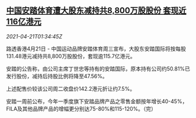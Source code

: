 <!--1618970463000-->
[中国安踏体育遭大股东减持共8,800万股股份 套现近116亿港元](https://cn.reuters.com/article/anta-stocks-investor-0421-idCNKBS2C8054)
------

<div><i>2021-04-21T01:34:45Z</i></div><p>路透香港4月21日 - 中国运动品牌安踏体育周三宣布，大股东安踏国际将按每股131.48港元减持共8,800万股股份，套现逾115.7亿港元。</p><p>安踏的公告称，由公司主席丁世忠等持有的安踏国际，原本持有公司约50.81%已发行股份，减持后持股比例将降至47.56%。</p><p>上述配售价较该公司周二收盘价142.2港元折让约7.5%。</p><p>安踏一周前公布，今年一季度旗下安踏品牌产品之零售金额按年增长40-45%，FILA及其他品牌产品的增幅更分别达75-80%和115-120%。（完）</p>
